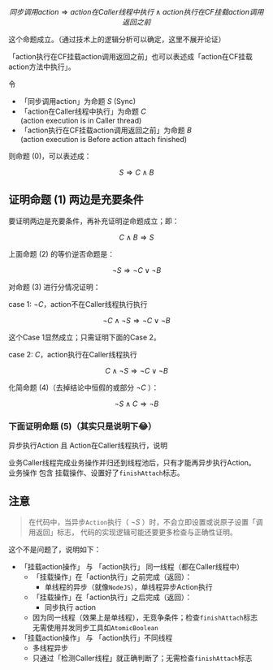 
$$
同步调用action \Rightarrow action在Caller线程中执行 \land action执行在CF挂载action调用返回之前 \tag{0}
$$

这个命题成立。（通过技术上的逻辑分析可以确定，这里不展开论证）

「action执行在CF挂载action调用返回之前」也可以表述成「action在CF挂载action方法中执行」。

令

- 「同步调用action」为命题 $S$ (Sync)
- 「action在Caller线程中执行」为命题 $C$  
  (action execution is in Caller thread)
- 「action执行在CF挂载action调用返回之前」为命题 $B$  
  (action execution is Before action attach finished)

则命题 $(0)$，可以表述成：

$$
S \Rightarrow C \land B \tag{1}
$$

## 证明命题 $(1)$ 两边是充要条件

要证明两边是充要条件，再补充证明逆命题成立；即：

$$
C \land B \Rightarrow S \tag{2}
$$

上面命题 $(2)$ 的等价逆否命题是：

$$
\neg S \Rightarrow \neg C \lor \neg B \tag{3}
$$

对命题 $(3)$ 进行分情况证明：

case 1: $\neg C$，action不在Caller线程执行执行

$$
\neg C \land \neg S \Rightarrow \neg C \lor \neg B
$$

这个Case 1显然成立；只需证明下面的Case 2。

case 2: $C$，action执行在Caller线程执行

$$
C \land \neg S \Rightarrow \neg C \lor \neg B \tag{4}
$$

化简命题 $(4)$（去掉结论中恒假的或部分 $\neg C$ ）：

$$
\neg S \land C \Rightarrow \neg B \tag{5}
$$

### 下面证明命题 $(5)$（其实只是说明下😂）

异步执行Action 且 Action在Caller线程执行，说明

业务Caller线程完成业务操作并归还到线程池后，只有才能再异步执行Action。  
业务操作 包含 挂载操作、设置好了`finishAttach`标志。

## 注意

> 在代码中，当异步`Action`执行（ $\neg S$ ）时，不会立即设置或说原子设置「调用返回」标志，
代码的实现逻辑可能还要更多检查与正确性证明。

这个不是问题了，说明如下：

- 「挂载action操作」 与 「action执行」 同一线程（都在Caller线程中）
  - 「挂载操作」在「action执行」之前完成（返回）：
    - 单线程的异步（就像`NodeJS`），单线程异步Action执行
  - 「挂载操作」在「action执行」之后完成（返回）：
    - 同步执行 action
  - 因为同一线程（效果上是单线程），无竞争条件；检查`finishAttach`标志无需使用并发同步工具如`AtomicBoolean`
- 「挂载action操作」 与 「action执行」不同线程
  - 多线程异步
  - 只通过「检测Caller线程」就正确判断了；无需检查`finishAttach`标志
